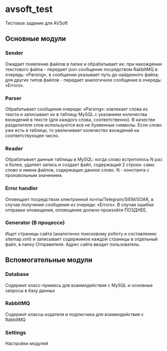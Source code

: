 # avsoft_test
Тестовое задание для AVSoft

## Основные модули
### Sender
Ожидает появление файлов в папке и обрабатывает их: при нахождении текстового файла - передает json сообщение посредством RabbitMQ в очередь: «Parsing», в сообщении указывает путь до найденного файла; для других типов файлов - передает аналогичное сообщение в очередь: «Errors».

### Parser
Обрабатывает сообщения очереди: «Parsing»: извлекает слова из текста и записывает их в таблицу MySQL с указанием количества вхождений в тексте (для каждого слова, соответственно). В качестве разделителя слов используются все не буквенные символы. Если слово уже есть в таблице, то увеличивает количество вхождений на соответствующее число.

### Reader
Обрабатывает данные таблицы в MySQL: когда слово встретилось N раз и более, удаляет запись и создает файл, содержащий 2 строки: само слово и имена файлов, содержащих данное слово. N - константа с произвольным значением.

### Error handler
Оповещает посредством электронной почты/Telegram/SIEM/SOAR, в случае получения сообщения из очереди: «Errors». В случае ошибки отправки оповещения, оповещение должно произойти ПОЗДНЕЕ.

### Generator (В процессе)
Ищет страницы сайта (аналогично поисковому роботу и составлению sitemap.xml) и записывает содержимое каждой страницы в отдельный файл, в папку Отправителя. Адрес сайта вводит пользователь.

## Вспомогательные модули

### Database
Содержит класс-примесь для взаимодействия с MySQL и основные запросы в базу данных

### RabbitMQ
Содержит классы издателя и подписчика для взаимодействия с RabbitMQ

### Settings
Настройки модулей